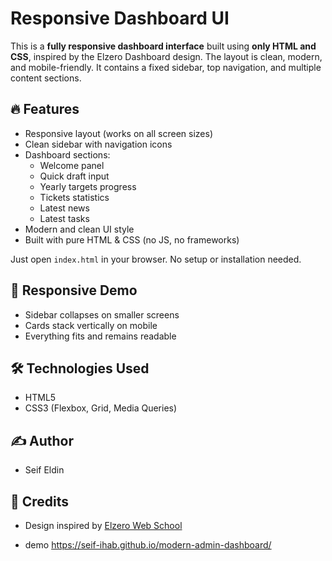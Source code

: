 # Responsive Dashboard UI

This is a **fully responsive dashboard interface** built using **only HTML and CSS**, inspired by the Elzero Dashboard design. The layout is clean, modern, and mobile-friendly. It contains a fixed sidebar, top navigation, and multiple content sections.

## 🔥 Features

- Responsive layout (works on all screen sizes)
- Clean sidebar with navigation icons
- Dashboard sections:
  - Welcome panel
  - Quick draft input
  - Yearly targets progress
  - Tickets statistics
  - Latest news
  - Latest tasks
- Modern and clean UI style
- Built with pure HTML & CSS (no JS, no frameworks)
  

Just open `index.html` in your browser. No setup or installation needed.

## 📱 Responsive Demo

- Sidebar collapses on smaller screens
- Cards stack vertically on mobile
- Everything fits and remains readable

## 🛠️ Technologies Used

- HTML5
- CSS3 (Flexbox, Grid, Media Queries)

## ✍️ Author

- Seif Eldin

## 📌 Credits

- Design inspired by [Elzero Web School](https://elzero.org)

- demo https://seif-ihab.github.io/modern-admin-dashboard/
